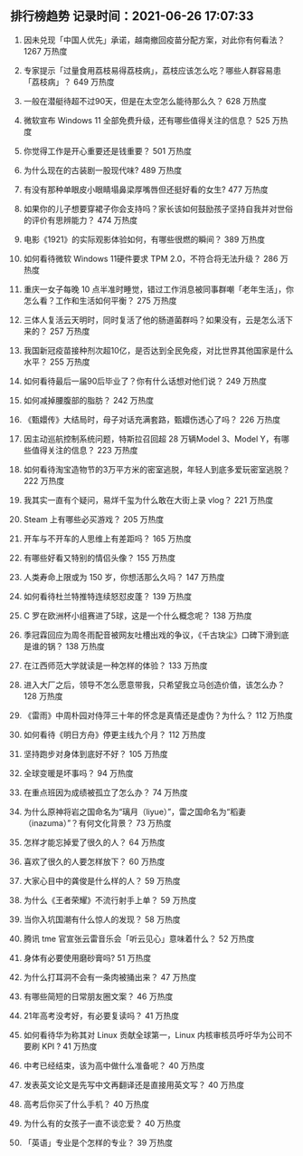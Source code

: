 
## 排行榜趋势 记录时间：2021-06-26 17:07:33
  
  1. 因未兑现「中国人优先」承诺，越南撤回疫苗分配方案，对此你有何看法？ 1267 万热度
    
  2. 专家提示「过量食用荔枝易得荔枝病」，荔枝应该怎么吃？哪些人群容易患「荔枝病」？ 649 万热度
    
  3. 一般在潜艇待超不过90天，但是在太空怎么能待那么久？ 628 万热度
    
  4. 微软宣布 Windows 11 全部免费升级，还有哪些值得关注的信息？ 525 万热度
    
  5. 你觉得工作是开心重要还是钱重要？ 501 万热度
    
  6. 为什么现在的古装剧一股现代味? 489 万热度
    
  7. 有没有那种单眼皮小眼睛塌鼻梁厚嘴唇但还挺好看的女生? 477 万热度
    
  8. 如果你的儿子想要穿裙子你会支持吗？家长该如何鼓励孩子坚持自我并对世俗的评价有思辨能力？ 474 万热度
    
  9. 电影《1921》的实际观影体验如何，有哪些很燃的瞬间？ 389 万热度
    
  10. 如何看待微软 Windows 11硬件要求 TPM 2.0，不符合将无法升级？ 286 万热度
    
  11. 重庆一女子每晚 10 点半准时睡觉，错过工作消息被同事群嘲「老年生活」，你怎么看？工作和生活如何平衡？ 275 万热度
    
  12. 三体人复活云天明时，同时复活了他的肠道菌群吗？如果没有，云是怎么活下来的？ 257 万热度
    
  13. 我国新冠疫苗接种剂次超10亿，是否达到全民免疫，对比世界其他国家是什么水平？ 255 万热度
    
  14. 如何看待最后一届90后毕业了？你有什么话想对他们说？ 249 万热度
    
  15. 如何减掉腰腹部的脂肪？ 242 万热度
    
  16. 《甄嬛传》大结局时，母子对话充满套路，甄嬛伤透心了吗？ 226 万热度
    
  17. 因主动巡航控制系统问题，特斯拉召回超 28 万辆Model 3、Model Y，有哪些值得关注的信息？ 223 万热度
    
  18. 如何看待淘宝造物节的3万平方米的密室逃脱，年轻人到底多爱玩密室逃脱？ 222 万热度
    
  19. 我其实一直有个疑问，易烊千玺为什么敢在大街上录 vlog？ 221 万热度
    
  20. Steam 上有哪些必买游戏？ 205 万热度
    
  21. 开车与不开车的人思维上有差距吗？ 165 万热度
    
  22. 有哪些好看又特别的情侣头像？ 155 万热度
    
  23. 人类寿命上限或为 150 岁，你想活那么久吗？ 147 万热度
    
  24. 如何看待杜兰特推特连续怒怼皮蓬？ 139 万热度
    
  25. C 罗在欧洲杯小组赛进了5球，这是一个什么概念呢？ 138 万热度
    
  26. 季冠霖回应为周冬雨配音被网友吐槽出戏的争议，《千古玦尘》口碑下滑到底是谁的锅？ 138 万热度
    
  27. 在江西师范大学就读是一种怎样的体验？ 133 万热度
    
  28. 进入大厂之后，领导不怎么愿意带我，只希望我立马创造价值，该怎么办？ 128 万热度
    
  29. 《雷雨》中周朴园对侍萍三十年的怀念是真情还是虚伪？为什么？ 112 万热度
    
  30. 如何看待《明日方舟》停更主线九个月？ 112 万热度
    
  31. 坚持跑步对身体到底好不好？ 105 万热度
    
  32. 全球变暖是坏事吗？ 94 万热度
    
  33. 在重点班因为成绩被孤立了怎么办？ 74 万热度
    
  34. 为什么原神将岩之国命名为“璃月（liyue）”，雷之国命名为“稻妻（inazuma）”？有何文化背景？ 73 万热度
    
  35. 怎样才能忘掉爱了很久的人？ 64 万热度
    
  36. 喜欢了很久的人要怎样放下？ 60 万热度
    
  37. 大家心目中的龚俊是什么样的人？ 59 万热度
    
  38. 为什么《王者荣耀》不流行射手上单？ 59 万热度
    
  39. 当你入坑国潮有什么惊人的发现？ 58 万热度
    
  40. 腾讯 tme 官宣张云雷音乐会「听云见心」意味着什么？ 52 万热度
    
  41. 身体有必要使用磨砂膏吗? 51 万热度
    
  42. 为什么打耳洞不会有一条肉被捅出来？ 47 万热度
    
  43. 有哪些简短的日常朋友圈文案？ 46 万热度
    
  44. 21年高考没考好，有必要复读吗？ 41 万热度
    
  45. 如何看待华为称其对 Linux 贡献全球第一，Linux 内核审核员呼吁华为公司不要刷 KPI ? 41 万热度
    
  46. 中考已经结束，该为高中做什么准备呢？ 40 万热度
    
  47. 发表英文论文是先写中文再翻译还是直接用英文写？ 40 万热度
    
  48. 高考后你买了什么手机？ 40 万热度
    
  49. 为什么有的女孩子一直不谈恋爱？ 40 万热度
    
  50. 「英语」专业是个怎样的专业？ 39 万热度
    